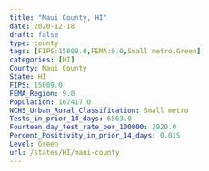 ```yaml
---
title: "Maui County, HI"
date: 2020-12-18
draft: false
type: county
tags: [FIPS:15009.0,FEMA:9.0,Small metro,Green]
categories: [HI]
County: Maui County
State: HI
FIPS: 15009.0
FEMA_Region: 9.0
Population: 167417.0
NCHS_Urban_Rural_Classification: Small metro
Tests_in_prior_14_days: 6563.0
Fourteen_day_test_rate_per_100000: 3920.0
Percent_Positivity_in_prior_14_days: 0.015
Level: Green
url: /states/HI/maui-county
---
```



